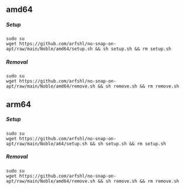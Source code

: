 ## amd64

##### Setup
    sudo su 
    wget https://github.com/arfshl/no-snap-on-apt/raw/main/Noble/amd64/setup.sh && sh setup.sh && rm setup.sh
##### Removal
    sudo su 
    wget https://github.com/arfshl/no-snap-on-apt/raw/main/Noble/amd64/remove.sh && sh remove.sh && rm remove.sh

## arm64

##### Setup
    sudo su
    wget https://github.com/arfshl/no-snap-on-apt/raw/main/Noble/a64/setup.sh && sh setup.sh && rm setup.sh
##### Removal
    sudo su 
    wget https://github.com/arfshl/no-snap-on-apt/raw/main/Noble/amd64/remove.sh && sh remove.sh && rm remove.sh
